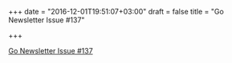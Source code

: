 +++
date = "2016-12-01T19:51:07+03:00"
draft = false
title = "Go Newsletter Issue #137"

+++

<p><a href="http://golangweekly.com/issues/137">Go Newsletter Issue #137</a></p>
